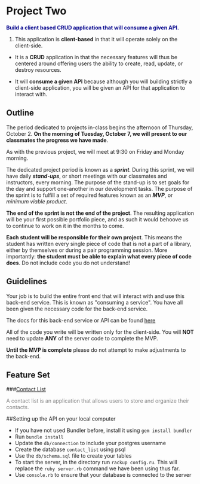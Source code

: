 # Project Two

**<span style="color:darkblue">Build a client based CRUD application that will consume a given API.</span>**

1. This application is **client-based** in that it will operate solely on the client-side.

-  It is a **CRUD** application in that the necessary features will thus be centered around offering users the ability to create, read, update, or destroy resources.

-  It will **consume a given API** because although you will building strictly a client-side application, you will be given an API for that application to interact with.

## Outline

The period dedicated to projects in-class begins the afternoon of Thursday, October 2. **On the morning of Tuesday, October 7, we will present to our classmates the progress we have made**.

As with the previous project, we will meet at 9:30 on Friday and Monday morning.

The dedicated project period is known as a ***sprint***. During this sprint, we will have daily ***stand-ups***, or short meetings with our classmates and instructors, every morning. The purpose of the stand-up is to set goals for the day and support one-another in our development tasks. The purpose of the sprint is to fulfill a set of required features known as an ***MVP***, or *minimum viable product*.

**The end of the sprint is not the end of the project**. The resulting application will be your first possible portfolio piece, and as such it would behoove us to continue to work on it in the months to come.

**Each student will be responsible for their own project**. This means the student has written every single piece of code that is not a part of a library, either by themselves or during a pair programming session. More importantly: **the student must be able to explain what every piece of code does**. Do not include code you do not understand!

## Guidelines

Your job is to build the entire front end that will interact with and use this back-end service. This is known as "consuming a service". You have all been given the necessary code for the back-end service.

The docs for this back-end service or API can be found [here][api]

All of the code you write will be written only for the client-side. You will **NOT** need to update **ANY** of the server code to complete the MVP.

**Until the MVP is complete** please do not attempt to make adjustments to the back-end.


## Feature Set

###[Contact List][contact]

<span style="color:gray">A contact list is an application that allows users to store and organize their contacts.</span>

<!-- Links -->

[contact]: contact_list.md
[api]: api_docs.md

##Setting up the API on your local computer
- If you have not used Bundler before, install it using `gem install bundler`
- Run `bundle install`
- Update the `db/connection` to include your postgres username
- Create the database `contact_list` using psql
- Use the `db/schema.sql` file to create your tables
- To start the server, in the directory run `rackup config.ru`. This will replace the `ruby server.rb` command we have been using thus far.
- Use `console.rb` to ensure that your database is connected to the server
